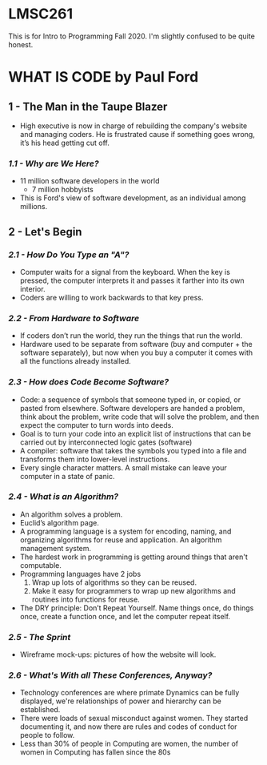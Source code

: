 # LMSC261
This is for Intro to Programming Fall 2020.
I'm slightly confused to be quite honest.


# **WHAT IS CODE by Paul Ford**
## **1 - The Man in the Taupe Blazer**
- High executive is now in charge of rebuilding the company's website and managing coders. He is frustrated cause if something goes wrong, it’s his head getting cut off.
### *1.1 - Why are We Here?*
- 11 million software developers in the world
  - 7 million hobbyists
- This is Ford's view of software development, as an individual among millions.
## **2 - Let's Begin**
### *2.1 - How Do You Type an "A"?*
- Computer waits for a signal from the keyboard. When the key is pressed, the computer interprets it and passes it farther into its own interior.
- Coders are willing to work backwards to that key press.
### *2.2 - From Hardware to Software*
- If coders don’t run the world, they run the things that run the world.
- Hardware used to be separate from software (buy and computer + the software separately), but now when you buy a computer it comes with all the functions already installed.
### *2.3 - How does Code Become Software?*
- Code: a sequence of symbols that someone typed in, or copied, or pasted from elsewhere. Software developers are handed a problem, think about the problem, write code that will solve the problem, and then expect the computer to turn words into deeds.
- Goal is to turn your code into an explicit list of instructions that can be carried out by interconnected logic gates (software)
- A compiler: software that takes the symbols you typed into a file and transforms them into lower-level instructions.
- Every single character matters. A small mistake can leave your computer in a state of panic.
### *2.4 - What is an Algorithm?*
- An algorithm solves a problem.
- Euclid’s algorithm page.
- A programming language is a system for encoding, naming, and organizing algorithms for reuse and application. An algorithm management system.
- The hardest work in programming is getting around things that aren't computable.
- Programming languages have 2 jobs
  1. Wrap up lots of algorithms so they can be reused.
  2. Make it easy for programmers to wrap up new algorithms and routines into functions for reuse.
- The DRY principle: Don’t Repeat Yourself. Name things once, do things once, create a function once, and let the computer repeat itself.
### *2.5 - The Sprint*
- Wireframe mock-ups: pictures of how the website will look.
### *2.6 - What's With all These Conferences, Anyway?*
- Technology conferences are where primate Dynamics can be fully displayed, we're relationships of power and hierarchy can be established.
- There were loads of sexual misconduct against women. They started documenting it, and now there are rules and codes of conduct for people to follow.
- Less than 30% of people in Computing are women, the number of women in Computing has fallen since the 80s
